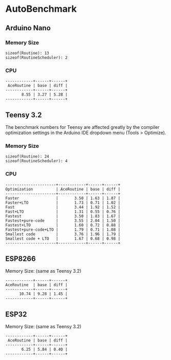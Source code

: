 # AutoBenchmark

## Arduino Nano

### Memory Size

```
sizeof(Routine): 13
sizeof(RoutineScheduler): 2
```
### CPU

```
------------+------+------+
 AceRoutine | base | diff |
------------+------+------+
       8.55 | 3.27 | 5.28 |
------------+------+------+
```

## Teensy 3.2

The benchmark numbers for Teensy are affected greatly by the compiler
optimization settings in the Arduino IDE dropdown menu (Tools > Optimize).

### Memory Size
```
sizeof(Routine): 24
sizeof(RoutineScheduler): 4
```

### CPU

```
----------------------+------------+------+------+
Optimization          | AceRoutine | base | diff |
----------------------+------------+------+------+
Faster                |       3.50 | 1.63 | 1.87 |
Faster+LTO            |       1.73 | 0.71 | 1.02 |
Fast                  |       3.44 | 1.92 | 1.52 |
Fast+LTO              |       1.31 | 0.55 | 0.76 |
Fastest               |       3.50 | 1.83 | 1.67 |
Fastest+pure-code     |       3.55 | 2.04 | 1.50 |
Fastest+LTO           |       1.60 | 0.72 | 0.88 |
Fastest+pure-code+LTO |       1.79 | 0.71 | 1.08 |
Smallest code         |       3.76 | 1.96 | 1.79 |
Smallest code + LTO   |       1.67 | 0.68 | 0.98 |
----------------------+------------+------+------+
```

## ESP8266

Memory Size: (same as Teensy 3.2)

```
------------+------+------+
AceRoutine  | base | diff |
------------+------+------+
      10.74 | 9.28 | 1.45 |
------------+------+------+
```

## ESP32

Memory Size: (same as Teensy 3.2)

```
------------+------+------+
 AceRoutine | base | diff |
------------+------+------+
       6.25 | 5.84 | 0.40 |
------------+------+------+
```
